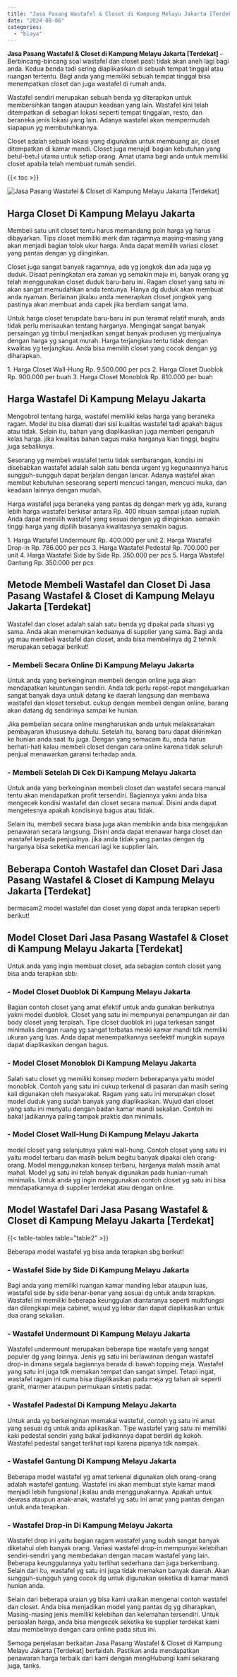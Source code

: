 ```yaml
---
title: "Jasa Pasang Wastafel & Closet di Kampung Melayu Jakarta [Terdekat]"
date: "2024-08-06"
categories: 
  - "biaya"
---
```


**Jasa Pasang Wastafel & Closet di Kampung Melayu Jakarta \[Terdekat\]** – Berbincang-bincang soal wastafel dan closet pasti tidak akan aneh lagi bagi anda. Kedua benda tadi sering diaplikasikan di sebuah tempat tinggal atau ruangan tertentu. Bagi anda yang memiliki sebuah tempat tinggal bisa menempatkan closet dan juga wastafel di rumah anda.

Wastafel sendiri merupakan sebuah benda yg diterapkan untuk membersihkan tangan ataupun keadaan yang lain. Wastafel kini telah ditempatkan di sebagian lokasi seperti tempat tinggalan, resto, dan beraneka jenis lokasi yang lain. Adanya wastafel akan mempermudah siapapun yg membutuhkannya.

Closet adalah sebuah lokasi yang digunakan untuk membuang air, closet ditempatkan di kamar mandi. Closet juga menajdi bagian kebutuhan yang betul-betul utama untuk setiap orang. Amat utama bagi anda untuk memiliki closet apabila telah membuat rumah sendiri.

{{< toc >}}

![Jasa Pasang Wastafel & Closet di Kampung Melayu Jakarta [Terdekat]](/images/wastafel-closet-murah41.png)

## Harga Closet Di Kampung Melayu Jakarta

Membeli satu unit closet tentu harus memandang poin harga yg harus dibayarkan. Tips closet memiliki merk dan ragamnya masing-masing yang akan menjadi bagian tolok ukur harga. Anda dapat memilih variasi closet yang pantas dengan yg diinginkan.

Closet juga sangat banyak ragamnya, ada yg jongkok dan ada juga yg duduk. Disaat peningkatan era zaman yg semakin maju ini, banyak orang yg telah menggunakan closet duduk baru-baru ini. Ragam closet yang satu ini akan sangat memudahkan anda tentunya. Hanya dg duduk akan membuat anda nyaman. Berlainan jikalau anda menerapkan closet jongkok yang pastinya akan membuat anda capek jika berdiam sangat lama.

Untuk harga closet terupdate baru-baru ini pun teramat relatif murah, anda tidak perlu merisaukan tentang harganya. Mengingat sangat banyak persaingan yg timbul menjadikan sangat banyak produsen yg menjualnya dengan harga yg sangat murah. Harga terjangkau tentu tidak dengan kwalitas yg terjangkau. Anda bisa memilih closet yang cocok dengan yg diharapkan.

1\. Harga Closet Wall-Hung Rp. 9.500.000 per pcs 2. Harga Closet Duoblok Rp. 900.000 per buah 3. Harga Closet Monoblok Rp. 810.000 per buah

## Harga Wastafel Di Kampung Melayu Jakarta

Mengobrol tentang harga, wastafel memiliki kelas harga yang beraneka ragam. Model itu bisa diamati dari sisi kualitas wastafel tadi apakah bagus atau tidak. Selain itu, bahan yang diaplikasikan juga memberi pengaruh kelas harga. jika kwalitas bahan bagus maka harganya kian tinggi, begitu juga sebaliknya.

Sesorang yg membeli wastafel tentu tidak sembarangan, kondisi ini disebabkan wastafel adalah salah satu benda urgent yg kegunaannya harus sungguh-sungguh dapat berjalan dengan lancar. Adanya wastafel akan membut kebutuhan seseorang seperti mencuci tangan, mencuci muka, dan keadaan lainnya dengan mudah.

Harga wastafel juga beraneka yang pantas dg dengan merk yg ada, kurang lebih harga wastafel berkisar antara Rp. 400 ribuan sampai jutaan rupiah. Anda dapat memilih wastafel yang sesuai dengan yg diinginkan. semakin tinggi harga yang dipilih biasanya kwalitasnya semakin bagus.

1\. Harga Wastafel Undermount Rp. 400.000 per unit 2. Harga Wastafel Drop-in Rp. 786.000 per pcs 3. Harga Wastafel Pedestal Rp. 700.000 per unit 4. Harga Wastafel Side by Side Rp. 350.000 per pcs 5. Harga Wastafel Gantung Rp. 350.000 per pcs

## Metode Membeli Wastafel dan Closet Di Jasa Pasang Wastafel & Closet di Kampung Melayu Jakarta \[Terdekat\]

Wastafel dan closet adalah salah satu benda yg dipakai pada situasi yg sama. Anda akan menemukan keduanya di supplier yang sama. Bagi anda yg mau membeli wastafel dan closet, anda bisa membelinya dg 2 tehnik merupakan sebagai berikut!

### \- Membeli Secara Online Di Kampung Melayu Jakarta

Untuk anda yang berkeinginan membeli dengan online juga akan mendapatkan keuntungan sendiri. Anda tdk perlu repot-repot mengeluarkan sangat banyak daya untuk datang ke daerah langsung dan membawa wastafel dan kloset tersebut. cukup dengan membeli dengan online, barang akan datang dg sendirinya sampai ke hunian.

Jika pembelian secara online mengharuskan anda untuk melaksanakan pembayaran khususnya dahulu. Setelah itu, barang baru dapat dikirimkan ke hunian anda saat itu juga. Dengan yang semacam itu, anda harus berhati-hati kalau membeli closet dengan cara online karena tidak seluruh penjual menawarkan garansi terhadap anda.

### \- Membeli Setelah Di Cek Di Kampung Melayu Jakarta

Untuk anda yang berkeinginan membeli closet dan wastafel secara manual tentu akan mendapatkan profit tersendiri. Bagiannya yakni anda bisa mengecek kondisi wastafel dan closet secara manual. Disini anda dapat mengetesnya apakah kondisinya bagus atau tidak.

Selain itu, membeli secara biasa juga akan membikin anda bisa mengajukan penawaran secara langsung. Disini anda dapat menawar harga closet dan wastafel kepada penjualnya. jika anda tidak yang pantas dengan dg harganya bisa seketika mencari lagi ke supplier lain.

## Beberapa Contoh Wastafel dan Closet Dari Jasa Pasang Wastafel & Closet di Kampung Melayu Jakarta \[Terdekat\]

bermacam2 model wastafel dan closet yang dapat anda terapkan seperti berikut!

## Model Closet Dari Jasa Pasang Wastafel & Closet di Kampung Melayu Jakarta \[Terdekat\]

Untuk anda yang ingin membuat closet, ada sebagian contoh closet yang bisa anda terapkan sbb:

### \- Model Closet Duoblok Di Kampung Melayu Jakarta

Bagian contoh closet yang amat efektif untuk anda gunakan berikutnya yakni model duoblok. Closet yang satu ini mempunyai penampungan air dan body closet yang terpisah. Tipe closet duoblok ini juga terkesan sangat minimalis dengan ruang yg sangat terbatas meski kamar mandi tdk memiliki ukuran yang luas. Anda dapat menempatkannya seefektif mungkin supaya dapat diaplikasikan dengan bagus.

### \- Model Closet Monoblok Di Kampung Melayu Jakarta

Salah satu closet yg memiliki konsep modern beberapanya yaitu model monoblok. Contoh yang satu ini cukup terkenal di pasaran dan masih sering kali digunakan oleh masyarakat. Ragam yang satu ini merupakan closet model duduk yang sudah banyak yang diaplikasikan. Wujud dari closet yang satu ini menyatu dengan badan kamar mandi sekalian. Contoh ini bakal jadikannya paling tampak praktis dan minimalis.

### \- Model Closet Wall-Hung Di Kampung Melayu Jakarta

model closet yang selanjutnya yakni wall-hung. Contoh closet yang satu ini yaitu model terbaru dan masih belum begitu banyak dipakai oleh orang-orang. Model menggunakan konsep terbaru, harganya malah masih amat mahal. Model yg satu ini telah banyak digunakan pada hunian-rumah minimalis. Untuk anda yg ingin menggunakan contoh closet yg satu ini bisa mendapatkannya di supplier terdekat atau dengan online.

## Model Wastafel Dari Jasa Pasang Wastafel & Closet di Kampung Melayu Jakarta \[Terdekat\]

{{< table-tables table="table2" >}}

Beberapa model wastafel yg bisa anda terapkan sbg berikut!

### \- Wastafel Side by Side Di Kampung Melayu Jakarta

Bagi anda yang memiliki ruangan kamar manding lebar ataupun luas, wastafel side by side benar-benar yang sesuai dg untuk anda terapkan. Wastafel ini memiliki beberapa keunggulan diantaranya seperti multifungsi dan dilengkapi meja cabinet, wujud yg lebar dan dapat diaplikasikan untuk dua orang sekalian.

### \- Wastafel Undermount Di Kampung Melayu Jakarta

Wastafel undermount merupakan beberapa tipe wastafe yang sangat populer dg yang lainnya. Jenis yg satu ini berlawanan dengan wastafel drop-in dimana segala bagiannya berada di bawah topping meja. Wastafel yang satu ini juga tdk memakan tempat dan sangat simpel. Tetapi ingat, wastafel ragam ini cuma bisa diaplikasikan pada meja yg tahan air seperti granit, marmer ataupun permukaan sintetis padat.

### \- Wastafel Padestal Di Kampung Melayu Jakarta

Untuk anda yg berkeinginan memakai wasteful, contoh yg satu ini amat yang sesuai dg untuk anda aplikasikan. Tipe wastafel yang satu ini memiliki kaki pedestal sendiri yang bakal jadikannya dapat berdiri dg kokoh. Wastafel pedestal sangat terlihat rapi karena pipanya tdk nampak.

### \- Wastafel Gantung Di Kampung Melayu Jakarta

Beberapa model wastafel yg amat terkenal digunakan oleh orang-orang adalah wastafel gantung. Wastafel ini akan membuat style kamar mandi menjadi lebih fungsional jikalau anda menggunakannya. Apakah untuk dewasa ataupun anak-anak, wastafel yg satu ini amat yang pantas dengan untuk anda terapkan.

### \- Wastafel Drop-in Di Kampung Melayu Jakarta

Wastafel drop ini yaitu bagian ragam wastafel yang sudah sangat banyak diketahui oleh banyak orang. Variasi wastafel drop-in mempunyai kelebihan sendiri-sendiri yang membedakan dengan macam wastafel yang lain. Beberapa keunggulannya yaitu terlihat sederhana dan juga berkembang. Selain dari itu, wastafel yg satu ini juga tidak memakan banyak daerah. Akan sungguh-sungguh yang cocok dg untuk digunakan seketika di kamar mandi hunian anda.

Selain dari beberapa uraian yg bisa kami uraikan mengenai contoh wastafel dan closet. Anda bisa menjadikan model yang pantas dg yg diharapkan, Masing-masing jenis memiliki kelebihan dan kelemahan tersendiri. Untuk persoalan harga, anda bisa mengecek seketika ke supplier terdekat kami atau membelinya dengan cara online pada situs ini.

Semoga penjelasan berkaitan Jasa Pasang Wastafel & Closet di Kampung Melayu Jakarta \[Terdekat\] berfaidah. Pastikan anda mendapatkan penawaran harga terbaik dari kami dengan mengHubungi kami sekarang juga, tanks.
